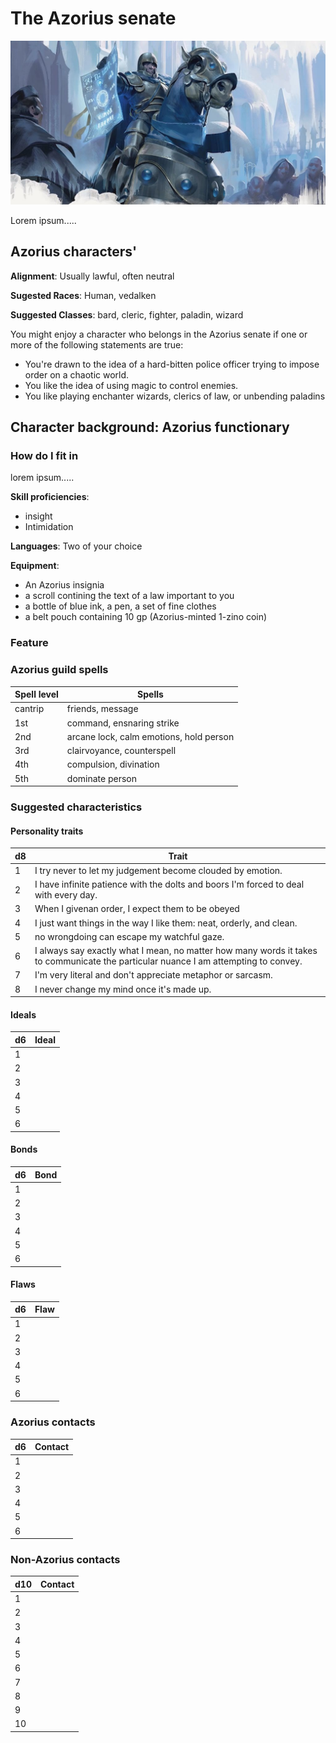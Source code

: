 # The Azorius senate

![Guild member](../resources/images/azorius.jpg)

Lorem ipsum.....

## Azorius characters'

**Alignment**: Usually lawful, often neutral

**Sugested Races**: Human, vedalken

**Suggested Classes**: bard, cleric, fighter, paladin, wizard

You might enjoy a character who belongs in the Azorius senate if one or more of the following statements are true:

* You're drawn to the idea of a hard-bitten police officer trying to impose order on a chaotic world.
* You like the idea of using magic to control enemies.
* You like playing enchanter wizards, clerics of law, or unbending paladins

## Character background: Azorius functionary

### How do I fit in

lorem ipsum.....

**Skill proficiencies**:

* insight
* Intimidation

**Languages**:
Two of your choice

**Equipment**:

* An Azorius insignia
* a scroll contining the text of a law important to you
* a bottle of blue ink, a pen, a set of fine clothes
* a belt pouch containing 10 gp (Azorius-minted 1-zino coin)

### Feature

### Azorius guild spells

| **Spell level** | **Spells**                              |
| --------------- | --------------------------------------- |
| cantrip         | friends, message                        |
| 1st             | command, ensnaring strike               |
| 2nd             | arcane lock, calm emotions, hold person |
| 3rd             | clairvoyance, counterspell              |
| 4th             | compulsion, divination                  |
| 5th             | dominate person                         |

### Suggested characteristics

#### Personality traits

| **d8** | **Trait**                                                                                                                           |
| ------ | ----------------------------------------------------------------------------------------------------------------------------------- |
| 1      | I try never to let my judgement become clouded by emotion.                                                                          |
| 2      | I have infinite patience with the dolts and boors I'm forced to deal with every day.                                                |
| 3      | When I givenan order, I expect them to be obeyed                                                                                    |
| 4      | I just want things in the way I like them: neat, orderly, and clean.                                                                |
| 5      | no wrongdoing can escape my watchful gaze.                                                                                          |
| 6      | I always say exactly what I mean, no matter how many words it takes to communicate the particular nuance I am attempting to convey. |
| 7      | I'm very literal and don't appreciate metaphor or sarcasm.                                                                          |
| 8      | I never change my mind once it's made up.                                                                                           |

#### Ideals

| **d6** | **Ideal** |
| ------ | --------- |
| 1      |
| 2      |
| 3      |
| 4      |
| 5      |
| 6      |

#### Bonds

| **d6** | **Bond** |
| ------ | -------- |
| 1      |
| 2      |
| 3      |
| 4      |
| 5      |
| 6      |

#### Flaws

| **d6** | **Flaw** |
| ------ | -------- |
| 1      |
| 2      |
| 3      |
| 4      |
| 5      |
| 6      |

### Azorius contacts

| **d6** | **Contact** |
| ------ | ----------- |
| 1      |
| 2      |
| 3      |
| 4      |
| 5      |
| 6      |

### Non-Azorius contacts

| **d10** | **Contact** |
| ------- | ----------- |
| 1       |
| 2       |
| 3       |
| 4       |
| 5       |
| 6       |
| 7       |
| 8       |
| 9       |
| 10      |
